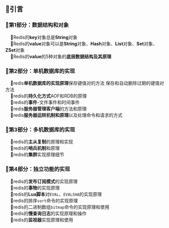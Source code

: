 ## 📌引言

### 🔻第1部分：数据结构和对象
      🔸Redis的**key**对象总是**String**对象
       
      🔸Redis的**value**对象可以是**String**对象、**Hash**对象、**List**对象、**Set**对象、**ZSet**对象
       
      🔸Redis的**value**的5种对象的**底层数据结构及其原理**

### 🔻第2部分：单机数据库的实现
      🔸redis**单机数据库的实现原理**保存键值对的方法 保存和自动删除过期的键值对方法
       
      🔸️redis的**持久化方式**AOF和RDB的原理
       
      🔸redis的**事件**-文件事件和时间事件
       
      🔸️redis**服务器管理客户端**的方法和原理
       
      🔸️redis**服务器运转机制和原理**以及处理命令和请求的方式
### 🔻第3部分：多机数据库的实现
      🔸️redis的**主从复制**的原理和实现
       
      🔸️redis的**哨兵机制**和原理
       
      🔸️redis的**集群**实现原理细节

### 🔻第4部分：独立功能的实现
      🔸️redis的**发布订阅模式**的实现原理
       
      🔸redis的**事物**的实现原理
       
      🔸redis的**Lua脚本**对`EVAL`、`EVALSHA`的实现原理
       
      🔸️redis的排序`sort`命令的实现原理
       
      🔸️redis的二进制数组`bitmap`命令的实现原理和使用
       
      🔸️redis的**慢查询日志**的实现原理和操作
       
      🔸️redis的**监视器**实现原理和使用